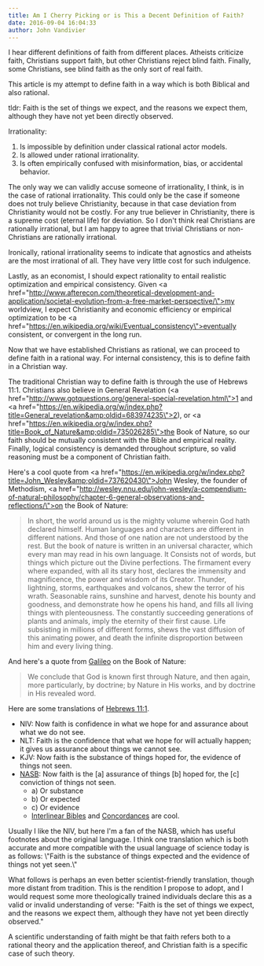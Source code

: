 ```yaml
---
title: Am I Cherry Picking or is This a Decent Definition of Faith?
date: 2016-09-04 16:04:33
author: John Vandivier
---
```




I hear different definitions of faith from different places. Atheists criticize faith, Christians support faith, but other Christians reject blind faith. Finally, some Christians, see blind faith as the only sort of real faith.

This article is my attempt to define faith in a way which is both Biblical and also rational.

tldr: Faith is the set of things we expect, and the reasons we expect them, although they have not yet been directly observed.

Irrationality:
<ol>
 	<li>Is impossible by definition under classical rational actor models.</li>
 	<li>Is allowed under rational irrationality.</li>
 	<li>Is often empirically confused with misinformation, bias, or accidental behavior.</li>
</ol>
The only way we can validly accuse someone of irrationality, I think, is in the case of rational irrationality. This could only be the case if someone does not truly believe Christianity, because in that case deviation from Christianity would not be costly. For any true believer in Christianity, there is a supreme cost (eternal life) for deviation. So I don't think real Christians are rationally irrational, but I am happy to agree that trivial Christians or non-Christians are rationally irrational.

Ironically, rational irrationality seems to indicate that agnostics and atheists are the most irrational of all. They have very little cost for such indulgence.

Lastly, as an economist, I should expect rationality to entail realistic optimization and empirical consistency. Given <a href=\"http://www.afterecon.com/theoretical-development-and-application/societal-evolution-from-a-free-market-perspective/\">my worldview</a>, I expect Christianity and economic efficiency or empirical optimization to be <a href=\"https://en.wikipedia.org/wiki/Eventual_consistency\">eventually consistent</a>, or convergent in the long run.

Now that we have established Christians as rational, we can proceed to define faith in a rational way. For internal consistency, this is to define faith in a Christian way.

The traditional Christian way to define faith is through the use of Hebrews 11:1. Christians also believe in General Revelation (<a href=\"http://www.gotquestions.org/general-special-revelation.html\">1</a> and <a href=\"https://en.wikipedia.org/w/index.php?title=General_revelation&amp;oldid=683974235\">2</a>), or <a href=\"https://en.wikipedia.org/w/index.php?title=Book_of_Nature&amp;oldid=735026285\">the Book of Nature</a>, so our faith should be mutually consistent with the Bible and empirical reality. Finally, logical consistency is demanded throughout scripture, so valid reasoning must be a component of Christian faith.

Here's a cool quote from <a href=\"https://en.wikipedia.org/w/index.php?title=John_Wesley&amp;oldid=737620430\">John Wesley</a>, the founder of Methodism, <a href=\"http://wesley.nnu.edu/john-wesley/a-compendium-of-natural-philosophy/chapter-6-general-observations-and-reflections/\">on the Book of Nature</a>:
<blockquote>In short, the world around us is the mighty volume wherein God hath declared himself. Human languages and characters are different in different nations. And those of one nation are not understood by the rest. But the book of nature is written in an universal character, which every man may read in his own language. It Consists not of words, but things which picture out the Divine perfections. The firmament every where expanded, with all its stary host, declares the immensity and magnificence, the power and wisdom of its Creator. Thunder, lightning, storms, earthquakes and volcanos, shew the terror of his wrath. Seasonable rains, sunshine and harvest, denote his bounty and goodness, and demonstrate how he opens his hand, and fills all living things with plenteousness. The constantly succeeding generations of plants and animals, imply the eternity of their first cause. Life subsisting in millions of different forms, shews the vast diffusion of this animating power, and death the infinite disproportion between him and every living thing.</blockquote>
And here's a quote from <a href=\"https://en.wikipedia.org/w/index.php?title=Galileo_Galilei&amp;oldid=737571302\">Galileo</a> on the Book of Nature:
<blockquote>We conclude that God is known first through Nature, and then again, more particularly, by doctrine; by Nature in His works, and by doctrine in His revealed word.</blockquote>
Here are some translations of <a href=\"http://biblehub.com/hebrews/11-1.htm\">Hebrews 11:1</a>.
<ul>
 	<li>NIV: Now faith is confidence in what we hope for and assurance about what we do not see.</li>
 	<li>NLT: Faith is the confidence that what we hope for will actually happen; it gives us assurance about things we cannot see.</li>
 	<li>KJV: Now faith is the substance of things hoped for, the evidence of things not seen.</li>
 	<li><a href=\"https://www.biblegateway.com/passage/?search=Hebrews+11%3A1&amp;version=NASB\">NASB</a>: Now faith is the [a] assurance of things [b] hoped for, the [c] conviction of things not seen.
<ul>
 	<li>a) <span class=\"footnote-text\">Or substance</span></li>
 	<li>b) Or expected</li>
 	<li>c) Or evidence</li>
 	<li><a href=\"http://biblehub.com/interlinear/hebrews/11-1.htm\">Interlinear Bibles</a> and <a href=\"http://biblehub.com/greek/1679.htm\">Concordances</a> are cool.</li>
</ul>
</li>
</ul>
Usually I like the NIV, but here I'm a fan of the NASB, which has useful footnotes about the original language. I think one translation which is both accurate and more compatible with the usual language of science today is as follows: \"Faith is the substance of things expected and the evidence of things not yet seen.\"

What follows is perhaps an even better scientist-friendly translation, though more distant from tradition. This is the rendition I propose to adopt, and I would request some more theologically trained individuals declare this as a valid or invalid understanding of verse: \"Faith is the set of things we expect, and the reasons we expect them, although they have not yet been directly observed.\"

A scientific understanding of faith might be that faith refers both to a rational theory and the application thereof, and Christian faith is a specific case of such theory.